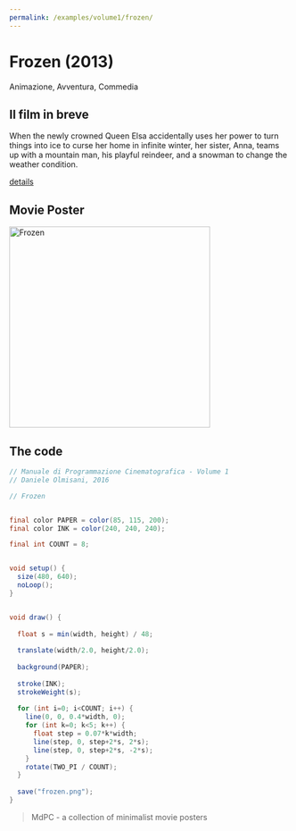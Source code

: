 ```yaml
---
permalink: /examples/volume1/frozen/
---
```

# Frozen (2013)

Animazione, Avventura, Commedia

## Il film in breve
When the newly crowned Queen Elsa accidentally uses her power to turn things into ice to curse her home in infinite winter, her sister, Anna, teams up with a mountain man, his playful reindeer, and a snowman to change the weather condition.

[details](https://www.imdb.com/title/tt2294629/)

## Movie Poster
<img src="frozen.png"  width="360px" title="Frozen">


## The code
```java
// Manuale di Programmazione Cinematografica - Volume 1
// Daniele Olmisani, 2016

// Frozen


final color PAPER = color(85, 115, 200);
final color INK = color(240, 240, 240);

final int COUNT = 8;


void setup() {
  size(480, 640);
  noLoop();
}


void draw() {
  
  float s = min(width, height) / 48; 
  
  translate(width/2.0, height/2.0);
  
  background(PAPER);
  
  stroke(INK);
  strokeWeight(s);
  
  for (int i=0; i<COUNT; i++) {
    line(0, 0, 0.4*width, 0);
    for (int k=0; k<5; k++) {
      float step = 0.07*k*width;
      line(step, 0, step+2*s, 2*s);
      line(step, 0, step+2*s, -2*s);
    }
    rotate(TWO_PI / COUNT);
  }
  
  save("frozen.png");
}
```

> MdPC - a collection of minimalist movie posters
